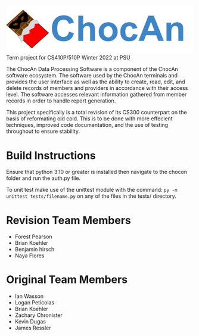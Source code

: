 ![Chocoholics Anonymous](chocan-logo.svg)
Term project for CS410P/510P Winter 2022 at PSU

The ChocAn Data Processing Software is a component of the ChocAn software ecosystem. The software used by the ChocAn terminals and provides the user interface as well as the ability to create, read, edit, and delete records of members and providers in accordance with their access level. The software accesses relevant information gathered from member records in order to handle report generation.

This project specifically is a total revision of its CS300 counterpart on the basis of reformating old cold. This is to be done with more effecient techniques, improved code documentation, and the use of testing throughout to ensure stability.
# Build Instructions
Ensure that python 3.10 or greater is installed then navigate to the chocon folder and run the auth.py file.

To unit test make use of the unittest module with the command: ```py -m unittest tests/filename.py```
on any of the files in the tests/ directory.
# Revision Team Members
* Forest Pearson
* Brian Koehler
* Benjamin hirsch
* Naya Flores
# Original Team Members
* Ian Wasson
* Logan Peticolas
* Brian Koehler
* Zachary Chronister
* Kevin Dugas
* James Ressler